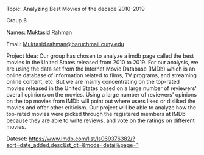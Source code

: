 
Topic: Analyzing Best Movies of the decade 2010-2019

Group 6

Names: Muktasid Rahman

Email: Muktasid.rahman@baruchmail.cuny.edu

Project Idea:
Our group has chosen to analyze a imdb page called the best movies in the United States released from 2010 to 2019. For our analysis, we are using the data set from the Internet Movie Database (IMDb) which is an online database of information related to films, TV programs, and streaming online content, etc. But we are mainly concentrating on the top-rated movies released in the United States based on a large number of reviewers' overall opinions on the movies.
Using a large number of reviewers' opinions on the top movies from IMDb will point out where users liked or disliked the movies and offer other criticism. Our project will be able to analyze how the top-rated movies were picked through the registered members at IMDb because they are able to write reviews, and vote on the ratings on different movies.

Dateset:
https://www.imdb.com/list/ls069376382/?sort=date_added,desc&st_dt=&mode=detail&page=1
